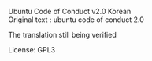 Ubuntu Code of Conduct v2.0 Korean <br/>
Original text : ubuntu code of conduct 2.0

The translation still being verified


License: GPL3
